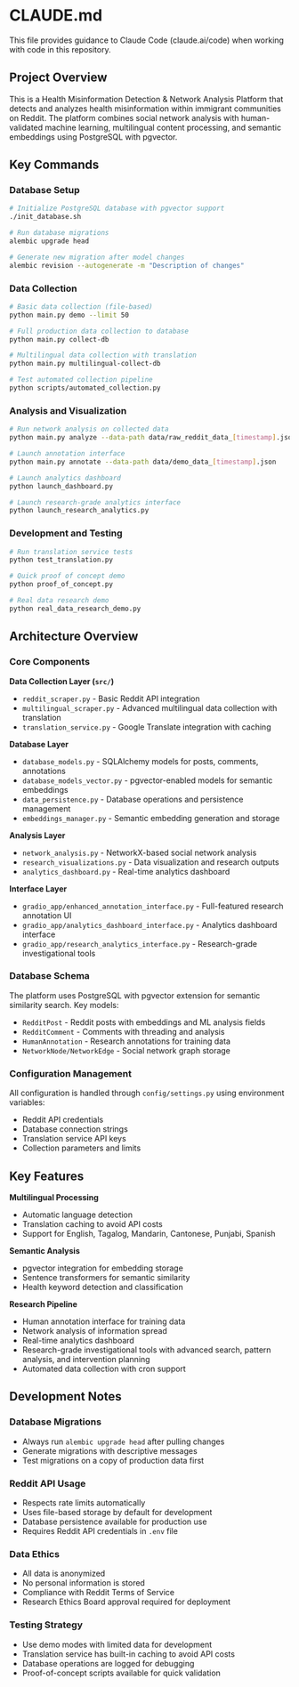 # CLAUDE.md

This file provides guidance to Claude Code (claude.ai/code) when working with code in this repository.

## Project Overview

This is a Health Misinformation Detection & Network Analysis Platform that detects and analyzes health misinformation within immigrant communities on Reddit. The platform combines social network analysis with human-validated machine learning, multilingual content processing, and semantic embeddings using PostgreSQL with pgvector.

## Key Commands

### Database Setup
```bash
# Initialize PostgreSQL database with pgvector support
./init_database.sh

# Run database migrations
alembic upgrade head

# Generate new migration after model changes
alembic revision --autogenerate -m "Description of changes"
```

### Data Collection
```bash
# Basic data collection (file-based)
python main.py demo --limit 50

# Full production data collection to database
python main.py collect-db

# Multilingual data collection with translation
python main.py multilingual-collect-db

# Test automated collection pipeline
python scripts/automated_collection.py
```

### Analysis and Visualization
```bash
# Run network analysis on collected data
python main.py analyze --data-path data/raw_reddit_data_[timestamp].json

# Launch annotation interface
python main.py annotate --data-path data/demo_data_[timestamp].json

# Launch analytics dashboard
python launch_dashboard.py

# Launch research-grade analytics interface
python launch_research_analytics.py
```

### Development and Testing
```bash
# Run translation service tests
python test_translation.py

# Quick proof of concept demo
python proof_of_concept.py

# Real data research demo
python real_data_research_demo.py
```

## Architecture Overview

### Core Components

**Data Collection Layer (`src/`)**
- `reddit_scraper.py` - Basic Reddit API integration
- `multilingual_scraper.py` - Advanced multilingual data collection with translation
- `translation_service.py` - Google Translate integration with caching

**Database Layer**
- `database_models.py` - SQLAlchemy models for posts, comments, annotations
- `database_models_vector.py` - pgvector-enabled models for semantic embeddings
- `data_persistence.py` - Database operations and persistence management
- `embeddings_manager.py` - Semantic embedding generation and storage

**Analysis Layer**
- `network_analysis.py` - NetworkX-based social network analysis
- `research_visualizations.py` - Data visualization and research outputs
- `analytics_dashboard.py` - Real-time analytics dashboard

**Interface Layer**
- `gradio_app/enhanced_annotation_interface.py` - Full-featured research annotation UI
- `gradio_app/analytics_dashboard_interface.py` - Analytics dashboard interface
- `gradio_app/research_analytics_interface.py` - Research-grade investigational tools

### Database Schema

The platform uses PostgreSQL with pgvector extension for semantic similarity search. Key models:
- `RedditPost` - Reddit posts with embeddings and ML analysis fields
- `RedditComment` - Comments with threading and analysis
- `HumanAnnotation` - Research annotations for training data
- `NetworkNode/NetworkEdge` - Social network graph storage

### Configuration Management

All configuration is handled through `config/settings.py` using environment variables:
- Reddit API credentials
- Database connection strings
- Translation service API keys
- Collection parameters and limits

## Key Features

**Multilingual Processing**
- Automatic language detection
- Translation caching to avoid API costs  
- Support for English, Tagalog, Mandarin, Cantonese, Punjabi, Spanish

**Semantic Analysis**
- pgvector integration for embedding storage
- Sentence transformers for semantic similarity
- Health keyword detection and classification

**Research Pipeline**
- Human annotation interface for training data
- Network analysis of information spread
- Real-time analytics dashboard
- Research-grade investigational tools with advanced search, pattern analysis, and intervention planning
- Automated data collection with cron support

## Development Notes

### Database Migrations
- Always run `alembic upgrade head` after pulling changes
- Generate migrations with descriptive messages
- Test migrations on a copy of production data first

### Reddit API Usage
- Respects rate limits automatically
- Uses file-based storage by default for development
- Database persistence available for production use
- Requires Reddit API credentials in `.env` file

### Data Ethics
- All data is anonymized
- No personal information is stored
- Compliance with Reddit Terms of Service
- Research Ethics Board approval required for deployment

### Testing Strategy
- Use demo modes with limited data for development
- Translation service has built-in caching to avoid API costs
- Database operations are logged for debugging
- Proof-of-concept scripts available for quick validation
